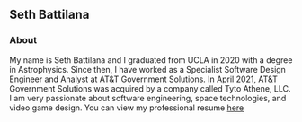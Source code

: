 ## Seth Battilana

### About

My name is Seth Battilana and I graduated from UCLA in 2020 with a degree in Astrophysics. Since then, I have worked as a Specialist Software Design Engineer and Analyst at AT&T Government Solutions. In April 2021, AT&T Government Solutions was acquired by a company called Tyto Athene, LLC. I am very passionate about software engineering, space technologies, and video game design. You can view my professional resume [here](https://sbattilana.github.io/ResumeSethBattilana.03212022.pdf)


 
